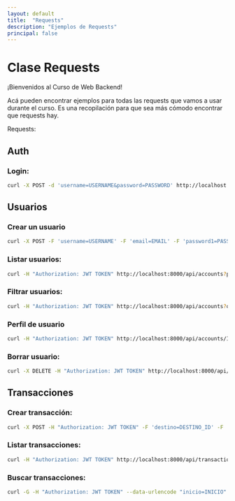 ```yaml
---
layout: default
title:  "Requests"
description: "Ejemplos de Requests"
principal: false
---
```


# Clase Requests

¡Bienvenidos al Curso de Web Backend!

Acá pueden encontrar ejemplos para todas las requests que vamos a usar durante el curso. Es una recopilación para que sea más cómodo encontrar que requests hay.

Requests:

## Auth

### Login:
```bash
curl -X POST -d 'username=USERNAME&password=PASSWORD' http://localhost:8000/api/auth/login
```

## Usuarios

### Crear un usuario
```bash
curl -X POST -F 'username=USERNAME' -F 'email=EMAIL' -F 'password1=PASSWORD' -F 'password2=PASSWORD' http://localhost:8000/api/accounts
```

### Listar usuarios:
```bash
curl -H "Authorization: JWT TOKEN" http://localhost:8000/api/accounts?p=P&s=S
```

### Filtrar usuarios:
```bash
curl -H "Authorization: JWT TOKEN" http://localhost:8000/api/accounts?q=BUSQUEDA&p=P&s=S
```

### Perfil de usuario
```bash
curl -H "Authorization: JWT TOKEN" http://localhost:8000/api/accounts/ID
```

### Borrar usuario:
```bash
curl -X DELETE -H "Authorization: JWT TOKEN" http://localhost:8000/api/accounts/1
```

## Transacciones

### Crear transacción:
```bash
curl -X POST -H "Authorization: JWT TOKEN" -F 'destino=DESTINO_ID' -F 'cantidad=CANTIDAD' http://localhost:8000/api/transactions
```

### Listar transacciones:
```bash
curl -H "Authorization: JWT TOKEN" http://localhost:8000/api/transactions?p=P&s=S
```

### Buscar transacciones:
```bash
curl -G -H "Authorization: JWT TOKEN" --data-urlencode "inicio=INICIO" --data-urlencode "fin=FIN" 'http://localhost:8000/api/transactions?p=P&s=S'
```
